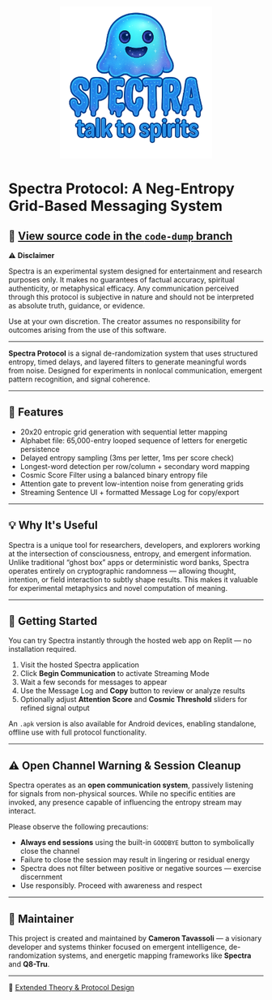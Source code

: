 <p align="center">
  <img src="Logo4.png" alt="Spectra Logo" width="300"/>
</p>


# Spectra Protocol: A Neg-Entropy Grid-Based Messaging System

🔗 [View source code in the `code-dump` branch](https://github.com/BeyondRandom/Spectra/tree/code-dump)
---

⚠️ **Disclaimer**

Spectra is an experimental system designed for entertainment and research purposes only. It makes no guarantees of factual accuracy, spiritual authenticity, or metaphysical efficacy. Any communication perceived through this protocol is subjective in nature and should not be interpreted as absolute truth, guidance, or evidence.

Use at your own discretion. The creator assumes no responsibility for outcomes arising from the use of this software.

---

**Spectra Protocol** is a signal de-randomization system that uses structured entropy, timed delays, and layered filters to generate meaningful words from noise. Designed for experiments in nonlocal communication, emergent pattern recognition, and signal coherence.

---

## 🔧 Features

- 20x20 entropic grid generation with sequential letter mapping  
- Alphabet file: 65,000-entry looped sequence of letters for energetic persistence  
- Delayed entropy sampling (3ms per letter, 1ms per score check)  
- Longest-word detection per row/column + secondary word mapping  
- Cosmic Score Filter using a balanced binary entropy file  
- Attention gate to prevent low-intention noise from generating grids  
- Streaming Sentence UI + formatted Message Log for copy/export  

---

## 💡 Why It's Useful

Spectra is a unique tool for researchers, developers, and explorers working at the intersection of consciousness, entropy, and emergent information. Unlike traditional “ghost box” apps or deterministic word banks, Spectra operates entirely on cryptographic randomness — allowing thought, intention, or field interaction to subtly shape results. This makes it valuable for experimental metaphysics and novel computation of meaning.

---

## 🚀 Getting Started

You can try Spectra instantly through the hosted web app on Replit — no installation required.

1. Visit the hosted Spectra application  
2. Click **Begin Communication** to activate Streaming Mode  
3. Wait a few seconds for messages to appear  
4. Use the Message Log and **Copy** button to review or analyze results  
5. Optionally adjust **Attention Score** and **Cosmic Threshold** sliders for refined signal output  

An `.apk` version is also available for Android devices, enabling standalone, offline use with full protocol functionality.

---

## ⚠️ Open Channel Warning & Session Cleanup

Spectra operates as an **open communication system**, passively listening for signals from non-physical sources. While no specific entities are invoked, any presence capable of influencing the entropy stream may interact.

Please observe the following precautions:

- **Always end sessions** using the built-in `GOODBYE` button to symbolically close the channel  
- Failure to close the session may result in lingering or residual energy  
- Spectra does not filter between positive or negative sources — exercise discernment  
- Use responsibly. Proceed with awareness and respect  

---

## 👤 Maintainer

This project is created and maintained by **Cameron Tavassoli** — a visionary developer and systems thinker focused on emergent intelligence, de-randomization systems, and energetic mapping frameworks like **Spectra** and **Q8-Tru**.

---

📄 [Extended Theory & Protocol Design](./TECHNICAL_OVERVIEW.md)
